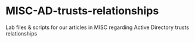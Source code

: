 # MISC-AD-trusts-relationships
Lab files &amp; scripts for our articles in MISC regarding Active Directory trusts relationships
